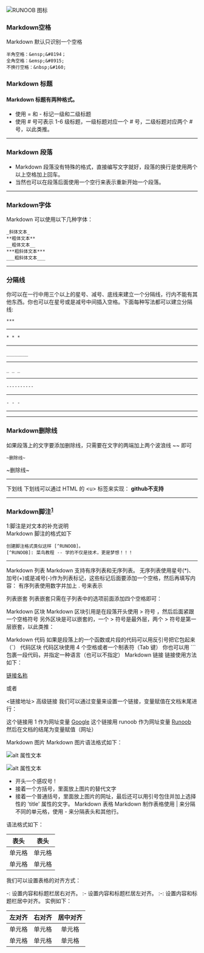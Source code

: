 ![RUNOOB 图标](http://static.runoob.com/images/runoob-logo.png)
### Markdown空格
Markdown 默认只识别一个空格

	半角空格：&ensp;&#8194；
	全角空格：&emsp;&#8915;
	不换行空格：&nbsp;&#160;
### Markdown 标题
#### Markdown 标题有两种格式。
* 使用 = 和 - 标记一级和二级标题
* 使用 # 号可表示 1-6 级标题，一级标题对应一个 # 号，二级标题对应两个 # 号，以此类推。
****
### Markdown 段落
* Markdown 段落没有特殊的格式，直接编写文字就好，段落的换行是使用两个以上空格加上回车。
* 当然也可以在段落后面使用一个空行来表示重新开始一个段落。
*****
### Markdown字体
Markdown 可以使用以下几种字体：  
```*斜体文本*
_斜体文本_
**粗体文本**
__粗体文本__
***粗斜体文本***
___粗斜体文本___
```
**********
### 分隔线
你可以在一行中用三个以上的星号、减号、底线来建立一个分隔线，行内不能有其他东西。你也可以在星号或是减号中间插入空格。下面每种写法都可以建立分隔线:  

	***    
***
	* * *   
* * *
	________    
___
	_ _ _    
_ _ _
	----------    
---
	- - -     
- - -  
*********
### Markdown删除线
如果段落上的文字要添加删除线，只需要在文字的两端加上两个波浪线 ~~ 即可    

	~删除线~     
~删除线~
**********
下划线
下划线可以通过 HTML 的 \<u> 标签来实现：
**github不支持**
********
### Markdown脚注<sup>[1](#脚注1)</sup>
<a name="脚注1">1</a>:脚注是对文本的补充说明  
Markdown 脚注的格式如下

	创建脚注格式类似这样 [^RUNOOB]。
	[^RUNOOB]: 菜鸟教程 -- 学的不仅是技术，更是梦想！！！
*********
Markdown 列表
Markdown 支持有序列表和无序列表。
无序列表使用星号(*)、加号(+)或是减号(-)作为列表标记，这些标记后面要添加一个空格，然后再填写内容：
有序列表使用数字并加上 . 号来表示

列表嵌套
列表嵌套只需在子列表中的选项前面添加四个空格即可：

Markdown 区块
Markdown 区块引用是在段落开头使用 > 符号 ，然后后面紧跟一个空格符号
另外区块是可以嵌套的，一个 > 符号是最外层，两个 > 符号是第一层嵌套，以此类推：

Markdown 代码
如果是段落上的一个函数或片段的代码可以用反引号把它包起来（`）
代码区块
代码区块使用 4 个空格或者一个制表符（Tab 键）
你也可以用 ``` 包裹一段代码，并指定一种语言（也可以不指定）
Markdown 链接
链接使用方法如下：

[链接名称](链接地址)

或者

<链接地址>
高级链接
我们可以通过变量来设置一个链接，变量赋值在文档末尾进行：

这个链接用 1 作为网址变量 [Google][1]
这个链接用 runoob 作为网址变量 [Runoob][runoob]
然后在文档的结尾为变量赋值（网址）

  [1]: http://www.google.com/
  [runoob]: http://www.runoob.com/

Markdown 图片
Markdown 图片语法格式如下：

![alt 属性文本](图片地址)

![alt 属性文本](图片地址 "可选标题")
* 开头一个感叹号 !
* 接着一个方括号，里面放上图片的替代文字
* 接着一个普通括号，里面放上图片的网址，最后还可以用引号包住并加上选择性的 'title' 属性的文字。
Markdown 表格
Markdown 制作表格使用 | 来分隔不同的单元格，使用 - 来分隔表头和其他行。

语法格式如下：

|  表头   | 表头  |
|  ----  | ----  |
| 单元格  | 单元格 |
| 单元格  | 单元格 |
我们可以设置表格的对齐方式：

-: 设置内容和标题栏居右对齐。
:- 设置内容和标题栏居左对齐。
:-: 设置内容和标题栏居中对齐。
实例如下：

| 左对齐 | 右对齐 | 居中对齐 |
| :-----| ----: | :----: |
| 单元格 | 单元格 | 单元格 |
| 单元格 | 单元格 | 单元格 |
